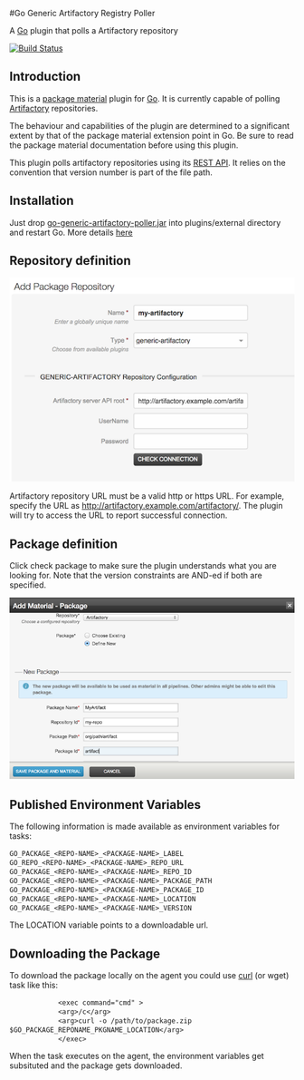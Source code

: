 #Go Generic Artifactory Registry Poller

A [Go](http://www.go.cd) plugin that polls a Artifactory repository

[![Build Status](https://travis-ci.org/varchev/go-generic-artifactory-poller.svg?branch=master)](https://travis-ci.org/varchev/go-generic-artifactory-poller)

Introduction
------------
This is a [package material](http://www.thoughtworks.com/products/docs/go/current/help/package_material.html) plugin for [Go](http://www.go.cd). It is currently capable of polling [Artifactory](http://www.jfrog.com/artifactory/) repositories.

The behaviour and capabilities of the plugin are determined to a significant extent by that of the package material extension point in Go. Be sure to read the package material documentation before using this plugin.

This plugin polls artifactory repositories using its [REST API](http://www.jfrog.com/confluence/display/RTF/Artifactory+REST+API). It relies on the convention that version number is part of the file path.

Installation
------------
Just drop [go-generic-artifactory-poller.jar](https://github.com/varchev/go-generic-artifactory-poller/releases) into plugins/external directory and restart Go. More details [here](http://www.thoughtworks.com/products/docs/go/current/help/plugin_user_guide.html)

Repository definition
---------------------
![Add an Artifactory repository][1]

Artifactory repository URL must be a valid http or https URL. For example, specify the URL as http://artifactory.example.com/artifactory/. The plugin will try to access the URL to report successful connection.

Package definition
------------------
Click check package to make sure the plugin understands what you are looking for. Note that the version constraints are AND-ed if both are specified.

![Define a package as material for a pipeline][2]

Published Environment Variables
-------------------------------
The following information is made available as environment variables for tasks:

    GO_PACKAGE_<REPO-NAME>_<PACKAGE-NAME>_LABEL
    GO_REPO_<REPO-NAME>_<PACKAGE-NAME>_REPO_URL
    GO_PACKAGE_<REPO-NAME>_<PACKAGE-NAME>_REPO_ID
    GO_PACKAGE_<REPO-NAME>_<PACKAGE-NAME>_PACKAGE_PATH
    GO_PACKAGE_<REPO-NAME>_<PACKAGE-NAME>_PACKAGE_ID
    GO_PACKAGE_<REPO-NAME>_<PACKAGE-NAME>_LOCATION
    GO_PACKAGE_<REPO-NAME>_<PACKAGE-NAME>_VERSION

The LOCATION variable points to a downloadable url.

Downloading the Package
-----------------------
To download the package locally on the agent you could use [curl](http://curl.haxx.se/) (or wget) task like this:

                <exec command="cmd" >
                <arg>/c</arg>
                <arg>curl -o /path/to/package.zip $GO_PACKAGE_REPONAME_PKGNAME_LOCATION</arg>
                </exec>

When the task executes on the agent, the environment variables get subsituted and the package gets downloaded.

[1]: doc/artifactory-repo.png  "Define Artifactory Package Repository"
[2]: doc/generic-artifactory-add-pkg.png  "Define package as material for a pipeline"